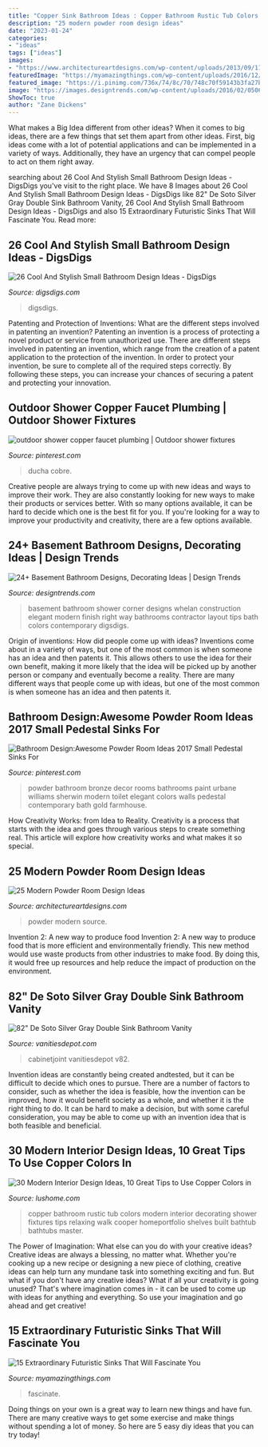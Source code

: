```yaml
---
title: "Copper Sink Bathroom Ideas : Copper Bathroom Rustic Tub Colors Modern Interior Decorating Shower Fixtures Tips Relaxing Walk Cooper Homeportfolio Shelves Built Bathtub Bathtubs Master"
description: "25 modern powder room design ideas"
date: "2023-01-24"
categories:
- "ideas"
tags: ["ideas"]
images:
- "https://www.architectureartdesigns.com/wp-content/uploads/2013/09/110.jpg"
featuredImage: "https://myamazingthings.com/wp-content/uploads/2016/12/futuristic-bathroom-designs-4.jpeg"
featured_image: "https://i.pinimg.com/736x/74/8c/70/748c70f59143b3fa27b30ac510537f37.jpg"
image: "https://images.designtrends.com/wp-content/uploads/2016/02/05064850/Elegant-basement-bathroom-design.jpg"
ShowToc: true
author: "Zane Dickens"
---
```



What makes a Big Idea different from other ideas?
When it comes to big ideas, there are a few things that set them apart from other ideas. First, big ideas come with a lot of potential applications and can be implemented in a variety of ways. Additionally, they have an urgency that can compel people to act on them right away.

	

		
searching about 26 Cool And Stylish Small Bathroom Design Ideas - DigsDigs you've visit to the right place. We have 8 Images about 26 Cool And Stylish Small Bathroom Design Ideas - DigsDigs like 82&quot; De Soto Silver Gray Double Sink Bathroom Vanity, 26 Cool And Stylish Small Bathroom Design Ideas - DigsDigs and also 15 Extraordinary Futuristic Sinks That Will Fascinate You. Read more:
		
    
## 26 Cool And Stylish Small Bathroom Design Ideas - DigsDigs

<img loading=lazy src="https://www.digsdigs.com/photos/cool-and-stylish-small-bathroom-design-ideas-20-554x828.jpg" onerror="this.onerror=null;this.src='https://tse2.mm.bing.net/th?id=OIP.cGhVTn5mZTJTT7ryVT9TQAHaLE&amp;pid=15.1';" alt="26 Cool And Stylish Small Bathroom Design Ideas - DigsDigs">

_Source: digsdigs.com_

>digsdigs. 

	

Patenting and Protection of Inventions: What are the different steps involved in patenting an invention?
Patenting an invention is a process of protecting a novel product or service from unauthorized use. There are different steps involved in patenting an invention, which range from the creation of a patent application to the protection of the invention. In order to protect your invention, be sure to complete all of the required steps correctly. By following these steps, you can increase your chances of securing a patent and protecting your innovation.

    
## Outdoor Shower Copper Faucet Plumbing | Outdoor Shower Fixtures

<img loading=lazy src="https://i.pinimg.com/736x/74/8c/70/748c70f59143b3fa27b30ac510537f37.jpg" onerror="this.onerror=null;this.src='https://tse4.mm.bing.net/th?id=OIP.Qxh7BNkMWiSTjF3cJJAM7AHaNK&amp;pid=15.1';" alt="outdoor shower copper faucet plumbing | Outdoor shower fixtures">

_Source: pinterest.com_

>ducha cobre. 

	

Creative people are always trying to come up with new ideas and ways to improve their work. They are also constantly looking for new ways to make their products or services better. With so many options available, it can be hard to decide which one is the best fit for you. If you're looking for a way to improve your productivity and creativity, there are a few options available.

    
## 24+ Basement Bathroom Designs, Decorating Ideas | Design Trends

<img loading=lazy src="https://images.designtrends.com/wp-content/uploads/2016/02/05064850/Elegant-basement-bathroom-design.jpg" onerror="this.onerror=null;this.src='https://tse1.mm.bing.net/th?id=OIP.H5N3nK7bJIpyZhS3WJuJUAHaLH&amp;pid=15.1';" alt="24+ Basement Bathroom Designs, Decorating Ideas | Design Trends">

_Source: designtrends.com_

>basement bathroom shower corner designs whelan construction elegant modern finish right way bathrooms contractor layout tips bath colors contemporary digsdigs. 

	

Origin of inventions: How did people come up with ideas?
Inventions come about in a variety of ways, but one of the most common is when someone has an idea and then patents it. This allows others to use the idea for their own benefit, making it more likely that the idea will be picked up by another person or company and eventually become a reality. There are many different ways that people come up with ideas, but one of the most common is when someone has an idea and then patents it.

    
## Bathroom Design:Awesome Powder Room Ideas 2017 Small Pedestal Sinks For

<img loading=lazy src="https://i.pinimg.com/736x/e6/02/de/e602dee5ddacac14cabcec76153c1ab9.jpg" onerror="this.onerror=null;this.src='https://tse3.mm.bing.net/th?id=OIP.2Dp3q0qJrteYWdp_PImUSAHaLH&amp;pid=15.1';" alt="Bathroom Design:Awesome Powder Room Ideas 2017 Small Pedestal Sinks For">

_Source: pinterest.com_

>powder bathroom bronze decor rooms bathrooms paint urbane williams sherwin modern toilet elegant colors walls pedestal contemporary bath gold farmhouse. 

	

How Creativity Works: from Idea to Reality.
Creativity is a process that starts with the idea and goes through various steps to create something real. This article will explore how creativity works and what makes it so special.

    
## 25 Modern Powder Room Design Ideas

<img loading=lazy src="https://www.architectureartdesigns.com/wp-content/uploads/2013/09/110.jpg" onerror="this.onerror=null;this.src='https://tse4.mm.bing.net/th?id=OIP.ys1BZ7nbYNJt7ZF4J-zoVwAAAA&amp;pid=15.1';" alt="25 Modern Powder Room Design Ideas">

_Source: architectureartdesigns.com_

>powder modern source. 

	

Invention 2: A new way to produce food
Invention 2: A new way to produce food that is more efficient and environmentally friendly. This new method would use waste products from other industries to make food. By doing this, it would free up resources and help reduce the impact of production on the environment.

    
## 82&quot; De Soto Silver Gray Double Sink Bathroom Vanity

<img loading=lazy src="https://cdn.shopify.com/s/files/1/2634/6170/products/825-V82-SL-8SNW_1500x1500.jpg?v=1594495885" onerror="this.onerror=null;this.src='https://tse2.mm.bing.net/th?id=OIP.12G5Cqwso4XJklT6A1kavAHaLH&amp;pid=15.1';" alt="82&quot; De Soto Silver Gray Double Sink Bathroom Vanity">

_Source: vanitiesdepot.com_

>cabinetjoint vanitiesdepot v82. 

	

Invention ideas are constantly being created andtested, but it can be difficult to decide which ones to pursue. There are a number of factors to consider, such as whether the idea is feasible, how the invention can be improved, how it would benefit society as a whole, and whether it is the right thing to do. It can be hard to make a decision, but with some careful consideration, you may be able to come up with an invention idea that is both feasible and beneficial.

    
## 30 Modern Interior Design Ideas, 10 Great Tips To Use Copper Colors In

<img loading=lazy src="https://www.lushome.com/wp-content/uploads/2015/01/copper-bathtubs-bathroom-fixtures-1.jpg" onerror="this.onerror=null;this.src='https://tse4.mm.bing.net/th?id=OIP.uNYHSJheOZF9MUnIcevVpQAAAA&amp;pid=15.1';" alt="30 Modern Interior Design Ideas, 10 Great Tips to Use Copper Colors in">

_Source: lushome.com_

>copper bathroom rustic tub colors modern interior decorating shower fixtures tips relaxing walk cooper homeportfolio shelves built bathtub bathtubs master. 

	

The Power of Imagination: What else can you do with your creative ideas?
Creative ideas are always a blessing, no matter what. Whether you're cooking up a new recipe or designing a new piece of clothing, creative ideas can help turn any mundane task into something exciting and fun. But what if you don't have any creative ideas? What if all your creativity is going unused? That's where imagination comes in - it can be used to come up with ideas for anything and everything. So use your imagination and go ahead and get creative!

    
## 15 Extraordinary Futuristic Sinks That Will Fascinate You

<img loading=lazy src="https://myamazingthings.com/wp-content/uploads/2016/12/futuristic-bathroom-designs-4.jpeg" onerror="this.onerror=null;this.src='https://tse1.mm.bing.net/th?id=OIP.X36rlZphQJ9g4PRAPxSrFwHaJ4&amp;pid=15.1';" alt="15 Extraordinary Futuristic Sinks That Will Fascinate You">

_Source: myamazingthings.com_

>fascinate. 

	

Doing things on your own is a great way to learn new things and have fun. There are many creative ways to get some exercise and make things without spending a lot of money. So here are 5 easy diy ideas that you can try today!

